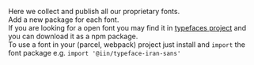 Here we collect and publish all our proprietary fonts.  
Add a new package for each font.  
If you are looking for a open font you may find it in [typefaces project](https://github.com/KyleAMathews/typefaces) and you can download it as a npm package.  
To use a font in your (parcel, webpack) project just install and `import` the font package e.g. `import '@iin/typeface-iran-sans'`
